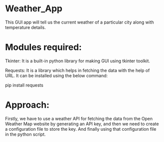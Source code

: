 # Weather_App
This GUI app will tell us the current weather of a particular city along with temperature details. 

# Modules required:
Tkinter: It is a built-in python library for making GUI using tkinter toolkit.

Requests: It is a library which helps in fetching the data with the help of URL. It can be installed using the below command:

pip install requests

# Approach:
Firstly, we have to use a weather API for fetching the data from the Open Weather Map website by generating an API key, and then we need to create a configuration file to store the key. And finally using that configuration file in the python script.
